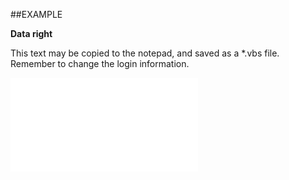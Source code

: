 

##EXAMPLE

**Data right**

This text may be copied to the notepad, and saved as a *.vbs file. Remember to change the login information.

![](../../Examples/vbs/SORole.DataRight.vbs.txt)





